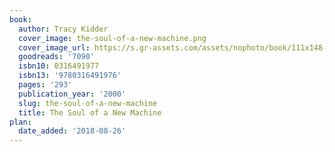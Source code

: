 ```yaml
---
book:
  author: Tracy Kidder
  cover_image: the-soul-of-a-new-machine.png
  cover_image_url: https://s.gr-assets.com/assets/nophoto/book/111x148-bcc042a9c91a29c1d680899eff700a03.png
  goodreads: '7090'
  isbn10: 0316491977
  isbn13: '9780316491976'
  pages: '293'
  publication_year: '2000'
  slug: the-soul-of-a-new-machine
  title: The Soul of a New Machine
plan:
  date_added: '2018-08-26'
---
```

